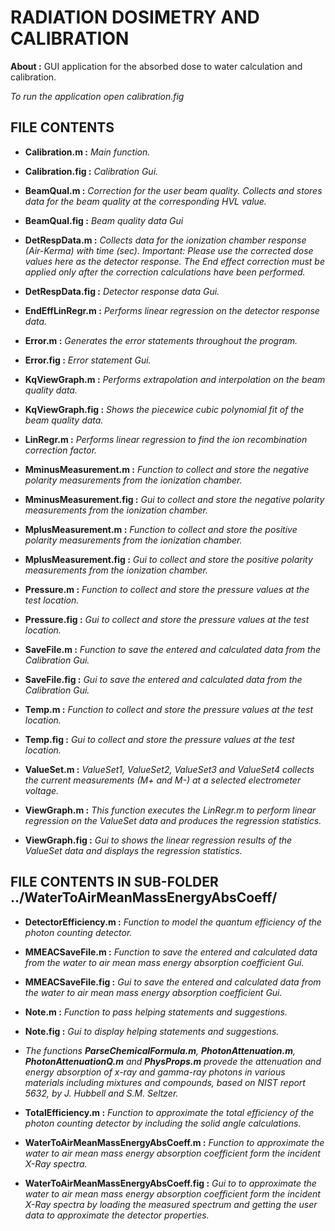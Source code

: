 # RADIATION DOSIMETRY AND CALIBRATION
**About :** GUI application for the absorbed dose to water calculation and calibration.

*To run the application open calibration.fig*

## FILE CONTENTS

* **Calibration.m :** *Main function.*

* **Calibration.fig :** *Calibration Gui.*

* **BeamQual.m :** *Correction for the user beam quality. Collects and stores data for the beam quality at the corresponding HVL value.*

* **BeamQual.fig :** *Beam quality data Gui*

* **DetRespData.m :** *Collects data for the ionization chamber response (Air-Kerma) with time (sec). Important: Please use the corrected dose values here as the detector response. The End effect correction must be applied only after the correction calculations have been performed.*
                  
* **DetRespData.fig :** *Detector response data Gui.*         

* **EndEffLinRegr.m :** *Performs linear regression on the detector response data.*         

* **Error.m :** *Generates the error statements throughout the program.*    

* **Error.fig :** *Error statement Gui.*   

* **KqViewGraph.m :** *Performs extrapolation and interpolation on the beam quality data.*   

* **KqViewGraph.fig :** *Shows the piecewice cubic polynomial fit of the beam quality data.*   

* **LinRegr.m :** *Performs linear regression to find the ion recombination correction factor.*   

* **MminusMeasurement.m :** *Function to collect and store the negative polarity measurements from the ionization chamber.*   

* **MminusMeasurement.fig :** *Gui to collect and store the negative polarity measurements from the ionization chamber.*   

* **MplusMeasurement.m :** *Function to collect and store the positive polarity measurements from the ionization chamber.*   

* **MplusMeasurement.fig :** *Gui to collect and store the positive polarity measurements from the ionization chamber.*   

* **Pressure.m :** *Function to collect and store the pressure values at the test location.*   

* **Pressure.fig :** *Gui to collect and store the pressure values at the test location.*   

* **SaveFile.m :** *Function to save the entered and calculated data from the Calibration Gui.*   

* **SaveFile.fig :** *Gui to save the entered and calculated data from the Calibration Gui.*   

* **Temp.m :** *Function to collect and store the pressure values at the test location.*   

* **Temp.fig :** *Gui to collect and store the pressure values at the test location.*   

* **ValueSet.m :** *ValueSet1, ValueSet2, ValueSet3 and ValueSet4 collects the current measurements (M+ and M-) at a selected electrometer voltage.*   

* **ViewGraph.m :** *This function executes the LinRegr.m to perform linear regression on the ValueSet data and produces the regression statistics.*   

* **ViewGraph.fig :** *Gui to shows the linear regression results of the ValueSet data and displays the regression statistics.*   


## FILE CONTENTS IN SUB-FOLDER ../WaterToAirMeanMassEnergyAbsCoeff/

* **DetectorEfficiency.m :** *Function to model the quantum efficiency of the photon counting detector.*   

* **MMEACSaveFile.m :** *Function to save the entered and calculated data from the water to air mean mass energy absorption coefficient Gui.*   

* **MMEACSaveFile.fig :** *Gui to save the entered and calculated data from the water to air mean mass energy absorption coefficient Gui.*   

* **Note.m :** *Function to pass helping statements and suggestions.*   

* **Note.fig :** *Gui to display helping statements and suggestions.*   

*  *The functions **ParseChemicalFormula.m**, **PhotonAttenuation.m**, **PhotonAttenuationQ.m** and **PhysProps.m** provede the attenuation and energy absorption of x-ray and gamma-ray photons in various materials including mixtures and compounds, based on NIST report 5632, by J. Hubbell and S.M. Seltzer.*   

* **TotalEfficiency.m :** *Function to approximate the total efficiency of the photon counting detector by including the solid angle calculations.*   

* **WaterToAirMeanMassEnergyAbsCoeff.m :** *Function to approximate the water to air mean mass energy absorption coefficient form the incident X-Ray spectra.*   

* **WaterToAirMeanMassEnergyAbsCoeff.fig :** *Gui to to approximate the water to air mean mass energy absorption coefficient form the incident X-Ray spectra by loading the measured spectrum and getting the user data to approximate the detector properties.*   
